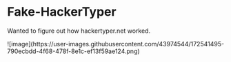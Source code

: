 # Fake-HackerTyper
<p>Wanted to figure out how <a>hackertyper.net</a> worked.</p>
![image](https://user-images.githubusercontent.com/43974544/172541495-790ecbdd-4f68-478f-8e1c-ef13f59ae124.png)

